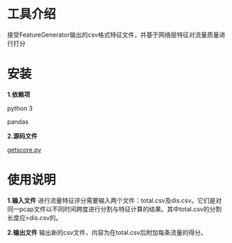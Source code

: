 # 工具介绍

接受FeatureGenerator输出的csv格式特征文件，并基于网络层特征对流量质量进行打分

# 安装
**1.依赖项**

python 3

pandas 

**2.源码文件**

[getscore.py](https://github.com/szl187/FeatureGenerator)

# 使用说明
**1.输入文件**
进行流量特征评分需要输入两个文件：total.csv及dis.csv。它们是对同一pcap文件以不同时间跨度进行分割与特征计算的结果。其中total.csv的分割长度应>dis.csv的。

**2.输出文件**
输出新的csv文件，内容为在total.csv后附加每条流量的得分。

